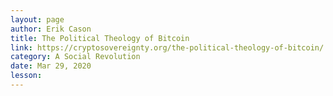 ```yaml
---
layout: page
author: Erik Cason
title: The Political Theology of Bitcoin
link: https://cryptosovereignty.org/the-political-theology-of-bitcoin/
category: A Social Revolution
date: Mar 29, 2020
lesson: 
---
```

